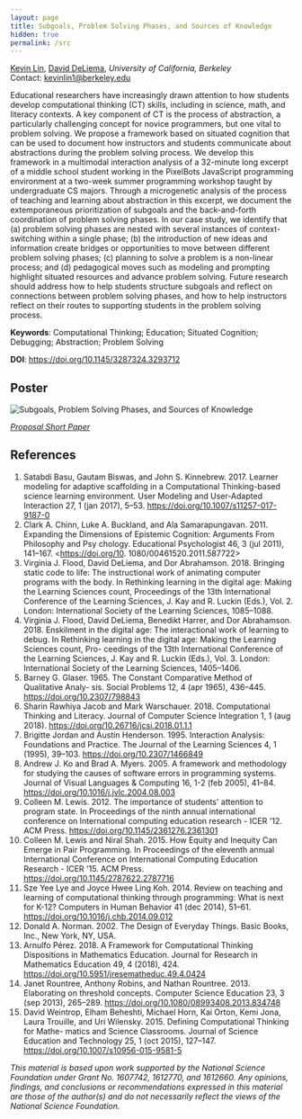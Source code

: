 ```yaml
---
layout: page
title: Subgoals, Problem Solving Phases, and Sources of Knowledge
hidden: true
permalink: /src
---
```


[Kevin Lin](/bio), [David DeLiema](http://www.david-deliema.com/),
*University of California, Berkeley*
<br />
Contact: <kevinlin1@berkeley.edu>

Educational researchers have increasingly drawn attention to how students
develop computational thinking (CT) skills, including in science, math, and
literacy contexts. A key component of CT is the process of abstraction, a
particularly challenging concept for novice programmers, but one vital to
problem solving. We propose a framework based on situated cognition that can be
used to document how instructors and students communicate about abstractions
during the problem solving process. We develop this framework in a multimodal
interaction analysis of a 32-minute long excerpt of a middle school student
working in the PixelBots JavaScript programming environment at a two-week
summer programming workshop taught by undergraduate CS majors. Through a
microgenetic analysis of the process of teaching and learning about abstraction
in this excerpt, we document the extemporaneous prioritization of subgoals and
the back-and-forth coordination of problem solving phases. In our case study,
we identify that (a) problem solving phases are nested with several instances
of context-switching within a single phase; (b) the introduction of new ideas
and information create bridges or opportunities to move between different
problem solving phases; (c) planning to solve a problem is a non-linear
process; and (d) pedagogical moves such as modeling and prompting highlight
situated resources and advance problem solving. Future research should address
how to help students structure subgoals and reflect on connections between
problem solving phases, and how to help instructors reflect on their routes to
supporting students in the problem solving process.

**Keywords**: Computational Thinking; Education; Situated Cognition; Debugging;
Abstraction; Problem Solving

**DOI**: <https://doi.org/10.1145/3287324.3293712>

## Poster

![Subgoals, Problem Solving Phases, and Sources of Knowledge](https://docs.google.com/drawings/d/e/2PACX-1vTjIKR9VaVpNVawbs4Rvi9CSm7DQNxDUBWzZvU_k4R_PPvNUWtZ2XzWL5L_G4pYP1r_lJbtkLEqQav1/pub?w=2688&amp;h=1728)

[*Proposal Short Paper*](https://drive.google.com/file/d/1YDRV9uhsN3XoZewXykkUHKQLElT6XjRB/view?usp=sharing)

## References

1. Satabdi Basu, Gautam Biswas, and John S. Kinnebrew. 2017. Learner modeling
   for adaptive scaffolding in a Computational Thinking-based science learning
environment. User Modeling and User-Adapted Interaction 27, 1 (jan 2017), 5–53.
<https://doi.org/10.1007/s11257-017-9187-0>
2. Clark A. Chinn, Luke A. Buckland, and Ala Samarapungavan. 2011. Expanding
   the Dimensions of Epistemic Cognition: Arguments From Philosophy and Psy
chology. Educational Psychologist 46, 3 (jul 2011), 141–167.
<https://doi.org/10.  1080/00461520.2011.587722>
3. Virginia J. Flood, David DeLiema, and Dor Abrahamson. 2018. Bringing static
   code to life: The instructional work of animating computer programs with the
body. In Rethinking learning in the digital age: Making the Learning Sciences
count, Proceedings of the 13th International Conference of the Learning
Sciences, J. Kay and R. Luckin (Eds.), Vol. 2. London: International Society of
the Learning Sciences, 1085–1088.
4. Virginia J. Flood, David DeLiema, Benedikt Harrer, and Dor Abrahamson. 2018.
   Enskilment in the digital age: The interactional work of learning to debug.
In Rethinking learning in the digital age: Making the Learning Sciences count,
Pro- ceedings of the 13th International Conference of the Learning Sciences, J.
Kay and R. Luckin (Eds.), Vol. 3. London: International Society of the Learning
Sciences, 1405–1406.
5. Barney G. Glaser. 1965. The Constant Comparative Method of Qualitative
   Analy- sis. Social Problems 12, 4 (apr 1965), 436–445.
<https://doi.org/10.2307/798843>
6. Sharin Rawhiya Jacob and Mark Warschauer. 2018. Computational Thinking and
   Literacy. Journal of Computer Science Integration 1, 1 (aug 2018).
<https://doi.org/10.26716/jcsi.2018.01.1.1>
7. Brigitte Jordan and Austin Henderson. 1995. Interaction Analysis:
   Foundations and Practice. The Journal of the Learning Sciences 4, 1 (1995),
39–103. <https://doi.org/10.2307/1466849>
8. Andrew J. Ko and Brad A. Myers. 2005. A framework and methodology for
   studying the causes of software errors in programming systems. Journal of
Visual Languages & Computing 16, 1-2 (feb 2005), 41–84.
<https://doi.org/10.1016/j.jvlc.2004.08.003>
9. Colleen M. Lewis. 2012. The importance of students' attention to program
   state. In Proceedings of the ninth annual international conference on
International computing education research - ICER '12. ACM Press.
<https://doi.org/10.1145/2361276.2361301>
10. Colleen M. Lewis and Niral Shah. 2015. How Equity and Inequity Can Emerge
    in Pair Programming. In Proceedings of the eleventh annual International
Conference on International Computing Education Research - ICER '15. ACM Press.
<https://doi.org/10.1145/2787622.2787716>
11. Sze Yee Lye and Joyce Hwee Ling Koh. 2014. Review on teaching and learning
    of computational thinking through programming: What is next for K-12?
Computers in Human Behavior 41 (dec 2014), 51–61.
<https://doi.org/10.1016/j.chb.2014.09.012>
12. Donald A. Norman. 2002. The Design of Everyday Things. Basic Books, Inc.,
    New York, NY, USA.
13. Arnulfo Pérez. 2018. A Framework for Computational Thinking Dispositions in
    Mathematics Education. Journal for Research in Mathematics Education 49, 4
(2018), 424. <https://doi.org/10.5951/jresematheduc.49.4.0424>
14. Janet Rountree, Anthony Robins, and Nathan Rountree. 2013. Elaborating on
    threshold concepts. Computer Science Education 23, 3 (sep 2013), 265–289.
<https://doi.org/10.1080/08993408.2013.834748>
15. David Weintrop, Elham Beheshti, Michael Horn, Kai Orton, Kemi Jona, Laura
    Trouille, and Uri Wilensky. 2015. Defining Computational Thinking for
Mathe- matics and Science Classrooms. Journal of Science Education and
Technology 25, 1 (oct 2015), 127–147.
<https://doi.org/10.1007/s10956-015-9581-5>

*This material is based upon work supported by the National Science Foundation
under Grant No. 1607742, 1612770, and 1612660. Any opinions, findings, and
conclusions or recommendations expressed in this material are those of the
author(s) and do not necessarily reflect the views of the National Science
Foundation.*
